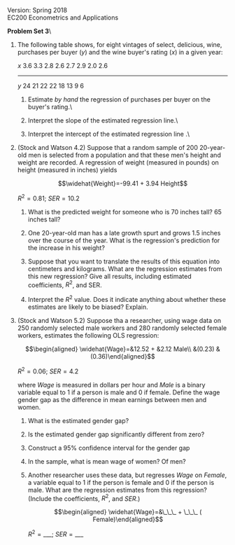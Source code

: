 Version: Spring 2018\
EC200 Econometrics and Applications

**Problem Set 3**\

1.  The following table shows, for eight vintages of select, delicious,
    wine, purchases per buyer ($y$) and the wine buyer's rating ($x$) in
    a given year:

      $x$    3.6   3.3   2.8   2.6   2.7   2.9   2.0   2.6
      ----- ----- ----- ----- ----- ----- ----- ----- -----
      $y$    24    21    22    22    18    13     9     6

    1.  Estimate *by hand* the regression of purchases per buyer on the
        buyer's rating.\

    2.  Interpret the slope of the estimated regression line.\

    3.  Interpret the intercept of the estimated regression line .\

2.  (Stock and Watson 4.2) Suppose that a random sample of 200
    20-year-old men is selected from a population and that these men's
    height and weight are recorded. A regression of weight (measured in
    pounds) on height (measured in inches) yields

    $$\widehat{Weight}=-99.41 + 3.94 Height$$

    $R^2 = 0.81$; $SER = 10.2$

    1.  What is the predicted weight for someone who is 70 inches tall?
        65 inches tall?

    2.  One 20-year-old man has a late growth spurt and grows 1.5 inches
        over the course of the year. What is the regression's prediction
        for the increase in his weight?

    3.  Suppose that you want to translate the results of this equation
        into centimeters and kilograms. What are the regression
        estimates from this new regression? Give all results, including
        estimated coefficients, $R^2$, and SER.

    4.  Interpret the $R^2$ value. Does it indicate anything about
        whether these estimates are likely to be biased? Explain.

3.  (Stock and Watson 5.2) Suppose tha a researcher, using wage data on
    250 randomly selected male workers and 280 randomly selected female
    workers, estimates the following OLS regression:

    $$\begin{aligned}
    \widehat{Wage}=&12.52 + &2.12 Male\\
    &(0.23) & (0.36)\end{aligned}$$

    $R^2 = 0.06$; $SER = 4.2$

    where $Wage$ is measured in dollars per hour and $Male$ is a binary
    variable equal to 1 if a person is male and 0 if female. Define the
    wage gender gap as the difference in mean earnings between men and
    women.

    1.  What is the estimated gender gap?

    2.  Is the estimated gender gap significantly different from zero?

    3.  Construct a 95% confidence interval for the gender gap

    4.  In the sample, what is mean wage of women? Of men?

    5.  Another researcher uses these data, but regresses $Wage$ on
        $Female$, a variable equal to 1 if the person is female and 0 if
        the person is male. What are the regression estimates from this
        regression? (Include the coefficients, $R^2$, and $SER$.)

        $$\begin{aligned}
        \widehat{Wage}=&\_\_\_ +  \_\_\_ ( Female)\end{aligned}$$

        $R^2 = \_\_\_$; $SER = \_\_\_$
